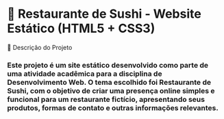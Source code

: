 # 🍣 Restaurante de Sushi - Website Estático (HTML5 + CSS3)

📌 Descrição do Projeto
### Este projeto é um site estático desenvolvido como parte de uma atividade acadêmica para a disciplina de Desenvolvimento Web. O tema escolhido foi Restaurante de Sushi, com o objetivo de criar uma presença online simples e funcional para um restaurante fictício, apresentando seus produtos, formas de contato e outras informações relevantes.
